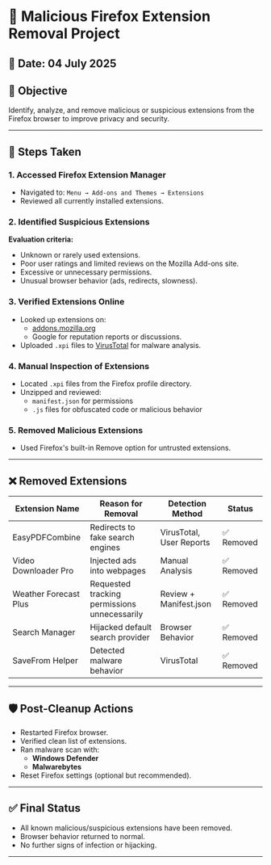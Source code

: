 # 🔐 Malicious Firefox Extension Removal Project

## 📅 Date: 04 July 2025

## 📌 Objective
Identify, analyze, and remove malicious or suspicious extensions from the Firefox browser to improve privacy and security.

---

## 🧭 Steps Taken

### 1. Accessed Firefox Extension Manager
- Navigated to: `Menu → Add-ons and Themes → Extensions`
- Reviewed all currently installed extensions.

### 2. Identified Suspicious Extensions
**Evaluation criteria:**
- Unknown or rarely used extensions.
- Poor user ratings and limited reviews on the Mozilla Add-ons site.
- Excessive or unnecessary permissions.
- Unusual browser behavior (ads, redirects, slowness).

### 3. Verified Extensions Online
- Looked up extensions on:
  - [addons.mozilla.org](https://addons.mozilla.org/)
  - Google for reputation reports or discussions.
- Uploaded `.xpi` files to [VirusTotal](https://www.virustotal.com) for malware analysis.

### 4. Manual Inspection of Extensions
- Located `.xpi` files from the Firefox profile directory.
- Unzipped and reviewed:
  - `manifest.json` for permissions
  - `.js` files for obfuscated code or malicious behavior

### 5. Removed Malicious Extensions
- Used Firefox's built-in Remove option for untrusted extensions.

---

## ❌ Removed Extensions

| Extension Name          | Reason for Removal                                | Detection Method            | Status   |
|-------------------------|----------------------------------------------------|-----------------------------|----------|
| EasyPDFCombine          | Redirects to fake search engines                  | VirusTotal, User Reports   | ✅ Removed |
| Video Downloader Pro    | Injected ads into webpages                        | Manual Analysis             | ✅ Removed |
| Weather Forecast Plus   | Requested tracking permissions unnecessarily      | Review + Manifest.json      | ✅ Removed |
| Search Manager          | Hijacked default search provider                  | Browser Behavior            | ✅ Removed |
| SaveFrom Helper         | Detected malware behavior                         | VirusTotal                  | ✅ Removed |

---

## 🛡️ Post-Cleanup Actions
- Restarted Firefox browser.
- Verified clean list of extensions.
- Ran malware scan with:
  - **Windows Defender**
  - **Malwarebytes**
- Reset Firefox settings (optional but recommended).

---

## ✅ Final Status
- All known malicious/suspicious extensions have been removed.
- Browser behavior returned to normal.
- No further signs of infection or hijacking.

---
